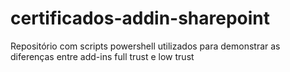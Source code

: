 # certificados-addin-sharepoint
Repositório com scripts powershell utilizados para demonstrar as diferenças entre add-ins full trust e low trust
